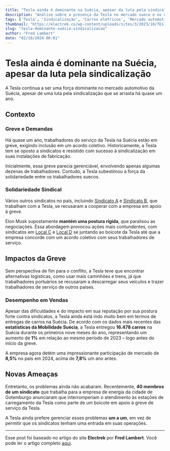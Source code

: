 ```yaml
---
title: "Tesla ainda é dominante na Suécia, apesar da luta pela sindicalização"
description: "Análise sobre a presença da Tesla no mercado sueco e os desafios enfrentados na luta pela sindicalização dos trabalhadores."
tags: ['Tesla', 'Sindicalização', 'Carros elétricos', 'Mercado automotivo', 'Suécia']
thumbnail: "https://electrek.co/wp-content/uploads/sites/3/2023/10/TEsla-TSLA-hero-23.jpg?quality=82&strip=all&w=1297"
slug: "tesla-dominante-suécia-sindicalizacao"
author: "Fred Lambert"
date: "02/10/2024 06:01"
---
```


# Tesla ainda é dominante na Suécia, apesar da luta pela sindicalização

A Tesla continua a ser uma força dominante no mercado automotivo da Suécia, apesar de uma luta pela sindicalização que se arrasta há quase um ano.

## Contexto

### Greve e Demandas
Há quase um ano, trabalhadores do serviço da Tesla na Suécia estão em greve, exigindo inclusão em um acordo coletivo. Historicamente, a Tesla tem se oposto a sindicatos e resistido com sucesso à sindicalização em suas instalações de fabricação.

Inicialmente, essa greve parecia gerenciável, envolvendo apenas algumas dezenas de trabalhadores. Contudo, a Tesla subestimou a força da solidariedade entre os trabalhadores suecos.

### Solidariedade Sindical
Vários outros sindicatos no país, incluindo [Sindicato A](#) e [Sindicato B](#), que trabalham com a Tesla, se recusaram a cooperar com a empresa em apoio à greve.

Elon Musk supostamente **mantém uma postura rígida**, que paralisou as negociações. Essa abordagem provocou ações mais contundentes, com sindicatos em [Local C](#) e [Local D](#) se juntando ao boicote da Tesla até que a empresa concorde com um acordo coletivo com seus trabalhadores de serviço.

## Impactos da Greve

Sem perspectiva de fim para o conflito, a Tesla teve que encontrar alternativas logísticas, como usar mais caminhões e trens, já que trabalhadores portuários se recusaram a descarregar seus veículos e trazer trabalhadores de serviço de outros países.

### Desempenho em Vendas
Apesar das dificuldades e do impacto em sua reputação por sua postura forte contra sindicatos, a Tesla ainda está indo muito bem em termos de entregas de carros na Suécia. De acordo com os dados mais recentes das **estatísticas da Mobilidade Suécia**, a Tesla entregou **16.478 carros** na Suécia durante os primeiros nove meses do ano, representando um aumento de **1%** em relação ao mesmo período de 2023 – logo antes do início da greve.

A empresa agora detém uma impressionante participação de mercado de **8,5%** no país em 2024, acima de **7,8%** um ano antes.

## Novas Ameaças

Entretanto, os problemas ainda não acabaram. Recentemente, **40 membros de um sindicato** que trabalha para a empresa de energia da cidade de Gotemburgo anunciaram que interromperiam o atendimento às estações de carregamento da Tesla como parte de um boicote em apoio à greve de serviço da Tesla.

A Tesla ainda prefere gerenciar esses problemas **um a um**, em vez de permitir que os sindicatos tenham uma entrada em suas operações.

---
Esse post foi baseado no artigo do site **Electrek** por **Fred Lambert**. Você pode ler o artigo completo [aqui](https://electrek.co/2024/10/01/tesla-is-still-dominant-in-sweden-despite-dragging-unionization-battle/).